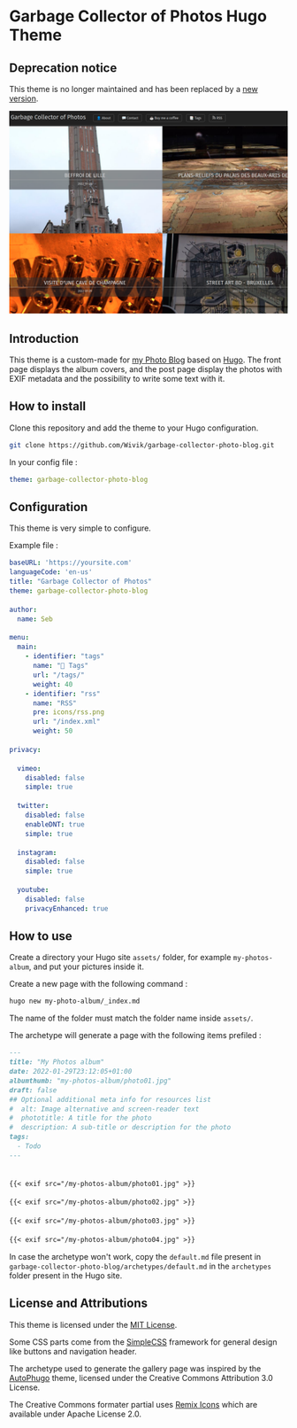 # Garbage Collector of Photos Hugo Theme

## Deprecation notice

This theme is no longer maintained and has been replaced by a [new version](https://github.com/Wivik/garbage-collector-photo-blog-theme).

![theme](theme.png)

## Introduction

This theme is a custom-made for [my Photo Blog](https://photos.zedas.fr) based on [Hugo](https://gohugo.io). The front page displays the album covers, and the post page display the photos with EXIF metadata and the possibility to write some text with it.

## How to install

Clone this repository and add the theme to your Hugo configuration.

```bash
git clone https://github.com/Wivik/garbage-collector-photo-blog.git
```

In your config file :

```yaml
theme: garbage-collector-photo-blog
```

## Configuration

This theme is very simple to configure.

Example file :

```yaml
baseURL: 'https://yoursite.com'
languageCode: 'en-us'
title: "Garbage Collector of Photos"
theme: garbage-collector-photo-blog

author:
  name: Seb

menu:
  main:
    - identifier: "tags"
      name: "📑 Tags"
      url: "/tags/"
      weight: 40
    - identifier: "rss"
      name: "RSS"
      pre: icons/rss.png
      url: "/index.xml"
      weight: 50

privacy:

  vimeo:
    disabled: false
    simple: true

  twitter:
    disabled: false
    enableDNT: true
    simple: true

  instagram:
    disabled: false
    simple: true

  youtube:
    disabled: false
    privacyEnhanced: true
```

## How to use

Create a directory your Hugo site `assets/` folder, for example `my-photos-album`, and put your pictures inside it.

Create a new page with the following command :

```bash
hugo new my-photo-album/_index.md
```

The name of the folder must match the folder name inside `assets/`.

The archetype will generate a page with the following items prefiled :

```markdown
---
title: "My Photos album"
date: 2022-01-29T23:12:05+01:00
albumthumb: "my-photos-album/photo01.jpg"
draft: false
## Optional additional meta info for resources list
#  alt: Image alternative and screen-reader text
#  phototitle: A title for the photo
#  description: A sub-title or description for the photo
tags:
  - Todo
---


{{< exif src="/my-photos-album/photo01.jpg" >}}

{{< exif src="/my-photos-album/photo02.jpg" >}}

{{< exif src="/my-photos-album/photo03.jpg" >}}

{{< exif src="/my-photos-album/photo04.jpg" >}}
```

In case the archetype won't work, copy the `default.md` file present in `garbage-collector-photo-blog/archetypes/default.md` in the `archetypes` folder present in the Hugo site.

## License and Attributions

This theme is licensed under the [MIT License](LICENSE).

Some CSS parts come from the [SimpleCSS](https://simplecss.org) framework for general design like buttons and navigation header.

The archetype used to generate the gallery page was inspired by the [AutoPhugo](https://github.com/kc0bfv/autophugo/) theme, licensed under the Creative Commons Attribution 3.0 License.

The Creative Commons formater partial uses [Remix Icons](https://github.com/Remix-Design/remixicon) which are available under Apache License 2.0.
